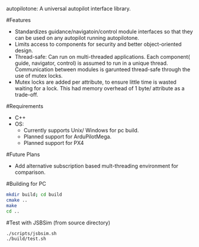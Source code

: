 autopilotone: A universal autopilot interface library.

#Features
* Standardizes guidance/navigatoin/control module interfaces so that they can be used on any autopilot running autopilotone.
* Limits access to components for security and better object-oriented design.
* Thread-safe: Can run on multi-threaded applications. Each component( guide, navigator, control) is assumed to run in a unique thread. Communication between modules is garunteed thread-safe through the use of mutex locks.
* Mutex locks are added per attribute, to ensure little time is wasted waiting for a lock. This had memory overhead of 1 byte/ attribute as a trade-off.

#Requirements
* C++
* OS:
    * Currently supports Unix/ Windows for pc build.
    * Planned support for ArduPilotMega. 
    * Planned support for PX4

#Future Plans
* Add alternative subscription based mult-threading environment for comparison. 

#Building for PC
``` bash
mkdir build; cd build
cmake ..
make
cd ..
```

#Test with JSBSim (from source directory)
``` bash
./scripts/jsbsim.sh
./build/test.sh
```
